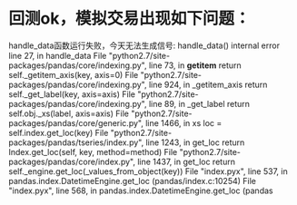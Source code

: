 # 回测ok，模拟交易出现如下问题：

handle_data函数运行失败，今天无法生成信号: handle_data() internal error line 27, in handle_data File "python2.7/site-packages/pandas/core/indexing.py", line 73, in __getitem__ return self._getitem_axis(key, axis=0) File "python2.7/site-packages/pandas/core/indexing.py", line 924, in _getitem_axis return self._get_label(key, axis=axis) File "python2.7/site-packages/pandas/core/indexing.py", line 89, in _get_label return self.obj._xs(label, axis=axis) File "python2.7/site-packages/pandas/core/generic.py", line 1466, in xs loc = self.index.get_loc(key) File "python2.7/site-packages/pandas/tseries/index.py", line 1243, in get_loc return Index.get_loc(self, key, method=method) File "python2.7/site-packages/pandas/core/index.py", line 1437, in get_loc return self._engine.get_loc(_values_from_object(key)) File "index.pyx", line 537, in pandas.index.DatetimeEngine.get_loc (pandas/index.c:10254) File "index.pyx", line 568, in pandas.index.DatetimeEngine.get_loc (pandas